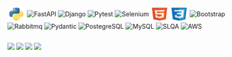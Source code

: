 <!--<img width=100% src="https://capsule-render.vercel.app/api?type=waving&color=00000c&height=55&section=header"/>-->
<div style="display: inline_block;"><br>
    <img align="center" alt="Python" height="35" width="40" src="https://raw.githubusercontent.com/devicons/devicon/master/icons/python/python-original.svg">
    <img align="center" alt="FastAPI" height="30" width="79" src="https://fastapi.tiangolo.com/img/logo-margin/logo-teal.png">
    <img align="center" alt="Django" height="50" width="60" src="https://icongr.am/devicon/django-original.svg?size=50&color=currentColor">
    <img align="center" alt="Pytest" height="47" width="50" src="https://upload.wikimedia.org/wikipedia/commons/thumb/b/ba/Pytest_logo.svg/900px-Pytest_logo.svg.png">    
    <img align="center" alt="Selenium" height="27" width="25" src="https://upload.wikimedia.org/wikipedia/commons/d/d5/Selenium_Logo.png">
    <img align="center" alt="HTML" height="30" width="40" src="https://raw.githubusercontent.com/devicons/devicon/master/icons/html5/html5-original.svg">
    <img align="center" alt="CSS" height="30" width="40" src="https://raw.githubusercontent.com/devicons/devicon/master/icons/css3/css3-original.svg">
    <img align="center" alt="Bootstrap" height="30" width="40" src="https://icongr.am/devicon/bootstrap-plain.svg?size=128&color=7344a2">
    <img align="center" alt="Rabbitmq" height="27" width="25" src="https://static-00.iconduck.com/assets.00/rabbitmq-icon-484x512-s9lfaapn.png">
    <img align="center" alt="Pydantic" height="30" width="60" src="https://docs.pydantic.dev/latest/logo-white.svg">
    <img align="center" alt="PostegreSQL" height="35" width="40" src="https://icongr.am/devicon/postgresql-original.svg?size=30&color=currentColor">
    <img align="center" alt="MySQL" height="35" width="40" src="https://cdn.iconscout.com/icon/free/png-512/free-mysql-20-1174940.png?f=webp&w=256">
    <img align="center" alt="SLQA" height="27" width="103" src="https://quintagroup.com/cms/python/images/sqlalchemy-logo.png/@@images/image.png">
    <img align="center" alt="AWS" height="28" width="40" src="https://upload.wikimedia.org/wikipedia/commons/thumb/9/93/Amazon_Web_Services_Logo.svg/500px-Amazon_Web_Services_Logo.svg.png">
</div>
  
##

<div> 
    <a href="https://www.instagram.com/gusfelip_/" target="_blank"><img src="https://img.shields.io/badge/-Instagram-%23E4405F?style=for-the-badge&logo=instagram&logoColor=white" target="_blank"></a>
    <a href="https://www.facebook.com/profile.php?id=100053648104645" target="_blank"><img src="https://img.shields.io/badge/Facebook-1877F2?style=for-the-badge&logo=facebook&logoColor=white" target="_blank"></a> 
    <a href="https://www.linkedin.com/in/gustavo-felipe-527306190" target="_blank"><img src="https://img.shields.io/badge/-LinkedIn-%230077B5?style=for-the-badge&logo=linkedin&logoColor=white" target="_blank"></a> 
    <a href="mailto:gustavofelipe2730@gmail.com"><img src="https://img.shields.io/badge/-Gmail-%23333?style=for-the-badge&logo=gmail&logoColor=white" target="_blank"></a>
</div>




